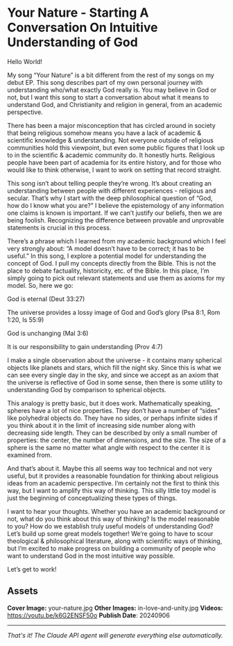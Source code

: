 # Your Nature - Starting A Conversation On Intuitive Understanding of God

Hello World!

My song “Your Nature” is a bit different from the rest of my songs on my debut EP. This song describes part of my own personal journey with understanding who/what exactly God really is. You may believe in God or not, but I want this song to start a conversation about what it means to understand God, and Christianity and religion in general, from an academic perspective.

There has been a major misconception that has circled around in society that being religious somehow means you have a lack of academic & scientific knowledge & understanding. Not everyone outside of religious communities hold this viewpoint, but even some public figures that I look up to in the scientific & academic community do. It honestly hurts. Religious people have been part of academia for its entire history, and for those who would like to think otherwise, I want to work on setting that record straight.

This song isn’t about telling people they’re wrong. It’s about creating an understanding between people with different experiences - religious and secular. That’s why I start with the deep philosophical question of “God, how do I know what you are?” I believe the epistemology of any information one claims is known is important. If we can’t justify our beliefs, then we are being foolish. Recognizing the difference between provable and unprovable statements is crucial in this process.

There’s a phrase which I learned from my academic background which I feel very strongly about: “A model doesn’t have to be correct; it has to be useful.” In this song, I explore a potential model for understanding the concept of God. I pull my concepts directly from the Bible. This is not the place to debate factuality, historicity, etc. of the Bible. In this place, I’m simply going to pick out relevant statements and use them as axioms for my model. So, here we go:

God is eternal (Deut 33:27)

The universe provides a lossy image of God and God’s glory (Psa 8:1, Rom 1:20, Is 55:9)

God is unchanging (Mal 3:6)

It is our responsibility to gain understanding (Prov 4:7)

I make a single observation about the universe - it contains many spherical objects like planets and stars, which fill the night sky. Since  this is what we can see every single day in the sky, and since we accept as an axiom that the universe is reflective of God in some sense, then there is some utility to understanding God by comparison to spherical objects.

This analogy is pretty basic, but it does work. Mathematically speaking, spheres have a lot of nice properties. They don’t have a number of “sides” like polyhedral objects do. They have no sides, or perhaps infinite sides if you think about it in the limit of increasing side number along with decreasing side length. They can be described by only a small number of properties: the center, the number of dimensions, and the size. The size of a sphere is the same no matter what angle with respect to the center it is examined from.

And that’s about it. Maybe this all seems way too technical and not very useful, but it provides a reasonable foundation for thinking about religious ideas from an academic perspective. I’m certainly not the first to think this way, but I want to amplify this way of thinking. This silly little toy model is just the beginning of conceptualizing these types of things.

I want to hear your thoughts. Whether you have an academic background or not, what do you think about this way of thinking? Is the model reasonable to you? How do we establish truly useful models of understanding God? Let’s build up some great models together! We’re going to have to scour theological & philosophical literature, along with scientific ways of thinking, but I’m excited to make progress on building a community of people who want to understand God in the most intuitive way possible.

Let’s get to work!

## Assets

**Cover Image:** your-nature.jpg
**Other Images:** in-love-and-unity.jpg
**Videos:** https://youtu.be/k6G2ENSF50o
**Publish Date**: 20240906

---
*That's it! The Claude API agent will generate everything else automatically.*